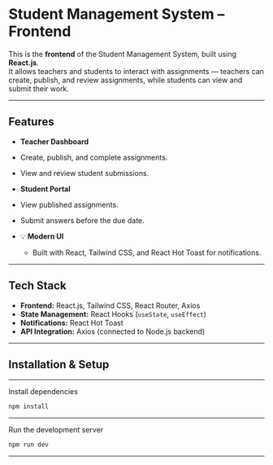 #  Student Management System – Frontend

This is the **frontend** of the Student Management System, built using **React.js**.  
It allows teachers and students to interact with assignments — teachers can create, publish, and review assignments, while students can view and submit their work.

---

##  Features

-  **Teacher Dashboard**
  - Create, publish, and complete assignments.
  - View and review student submissions.

-  **Student Portal**
  - View published assignments.
  - Submit answers before the due date.

- 💡 **Modern UI**
  - Built with React, Tailwind CSS, and React Hot Toast for notifications.

---

##  Tech Stack

- **Frontend:** React.js, Tailwind CSS, React Router, Axios  
- **State Management:** React Hooks (`useState`, `useEffect`)  
- **Notifications:** React Hot Toast  
- **API Integration:** Axios (connected to Node.js backend)

---

##  Installation & Setup

   ---
Install dependencies
```bash 
npm install
```
---
Run the development server

```bash
npm run dev

```
---
